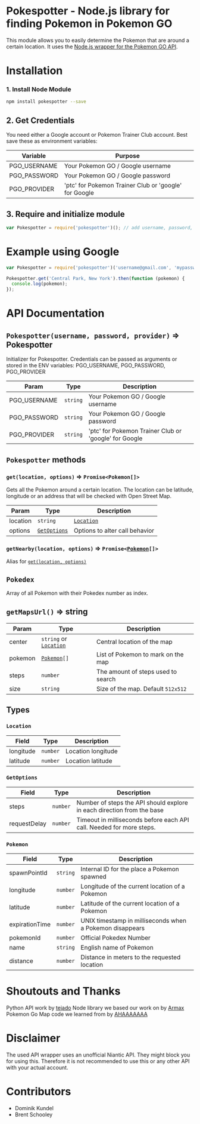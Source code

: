 # Pokespotter - Node.js library for finding Pokemon in Pokemon GO

This module allows you to easily determine the Pokemon that are around a certain location. It uses the [Node.js wrapper for the Pokemon GO API](https://github.com/Armax/Pokemon-GO-node-api).

# Installation

### 1. Install Node Module

```bash
npm install pokespotter --save
```

## 2. Get Credentials
You need either a Google account or Pokemon Trainer Club account. Best save these as environment variables:

| Variable | Purpose |
| -------- | ------- |
| PGO_USERNAME | Your Pokemon GO / Google username |
| PGO_PASSWORD | Your Pokemon GO / Google password |
| PGO_PROVIDER | 'ptc' for Pokemon Trainer Club or 'google' for Google |

## 3. Require and initialize module

```js
var Pokespotter = require('pokespotter')(); // add username, password, provider if necessary
```

# Example using Google

```js
var Pokespotter = require('pokespotter')('username@gmail.com', 'mypassword', 'google');

Pokespotter.get('Central Park, New York').then(function (pokemon) {
  console.log(pokemon);
});
```

# API Documentation

## `Pokespotter(username, password, provider)` ⇒ Pokespotter
Initializer for Pokespotter.
Credentials can be passed as arguments or stored in the ENV variables:
PGO_USERNAME, PGO_PASSWORD, PGO_PROVIDER

| Param | Type | Description |
| --- | --- | --- |
| PGO_USERNAME | `string` | Your Pokemon GO / Google username |
| PGO_PASSWORD | `string` | Your Pokemon GO / Google password |
| PGO_PROVIDER | `string` | 'ptc' for Pokemon Trainer Club or 'google' for Google |

## `Pokespotter` methods

### `get(location, options)` ⇒ `Promise<Pokemon[]>`

Gets all the Pokemon around a certain location.
The location can be latitude, longitude or an address that will be checked with Open Street Map.

| Param | Type | Description |
| --- | --- | --- |
| location | `string` | [`Location`](#location) | Actual location (lat/long) or an address to look up |
| options | [`GetOptions`](#getoptions) | Options to alter call behavior |

### `getNearby(location, options)` ⇒ `Promise<`[`Pokemon`](#pokemon)`[]>`
Alias for [`get(location, options)`](#getlocation-options--promisepokemon)

## `Pokedex`

Array of all Pokemon with their Pokedex number as index.

## `getMapsUrl()` ⇒ string

| Param | Type | Description |
| --- | --- | --- |
| center | `string` or [`Location`](#location) | Central location of the map |
| pokemon | [`Pokemon`](#pokemon)`[]` | List of Pokemon to mark on the map |
| steps | `number` | The amount of steps used to search |
| size | `string` | Size of the map. Default `512x512` |

## Types

### `Location`

| Field | Type | Description |
| --- | --- | --- |
| longitude | `number` | Location longitude |
| latitude | `number` | Location latitude |

### `GetOptions`

| Field | Type | Description |
| --- | --- | --- |
| steps | `number` | Number of steps the API should explore in each direction from the base |
| requestDelay | `number` | Timeout in milliseconds before each API call. Needed for more steps. |

### `Pokemon`

| Field | Type | Description |
| --- | --- | --- |
| spawnPointId | `string` | Internal ID for the place a Pokemon spawned |
| longitude | `number` | Longitude of the current location of a Pokemon |
| latitude | `number` | Latitude of the current location of a Pokemon |
| expirationTime | `number` | UNIX timestamp in milliseconds when a Pokemon disappears |
| pokemonId | `number` | Official Pokedex Number |
| name | `string` | English name of Pokemon |
| distance | `number` | Distance in meters to the requested location |

# Shoutouts and Thanks

Python API work by [tejado](https://github.com/tejado/pokemongo-api-demo)
Node library we based our work on by [Armax](https://github.com/Armax/Pokemon-GO-node-api)
Pokemon Go Map code we learned from by [AHAAAAAAA](https://github.com/AHAAAAAAA/PokemonGo-Map)

# Disclaimer

The used API wrapper uses an unofficial Niantic API. They might block you for using this. Therefore it is not recommended to use this or any other API with your actual account.

# Contributors

- Dominik Kundel
- Brent Schooley
